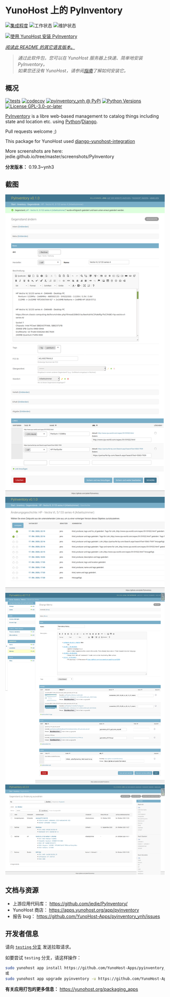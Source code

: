 <!--
注意：此 README 由 <https://github.com/YunoHost/apps/tree/master/tools/readme_generator> 自动生成
请勿手动编辑。
-->

# YunoHost 上的 PyInventory

[![集成程度](https://dash.yunohost.org/integration/pyinventory.svg)](https://ci-apps.yunohost.org/ci/apps/pyinventory/) ![工作状态](https://ci-apps.yunohost.org/ci/badges/pyinventory.status.svg) ![维护状态](https://ci-apps.yunohost.org/ci/badges/pyinventory.maintain.svg)

[![使用 YunoHost 安装 PyInventory](https://install-app.yunohost.org/install-with-yunohost.svg)](https://install-app.yunohost.org/?app=pyinventory)

*[阅读此 README 的其它语言版本。](./ALL_README.md)*

> *通过此软件包，您可以在 YunoHost 服务器上快速、简单地安装 PyInventory。*  
> *如果您还没有 YunoHost，请参阅[指南](https://yunohost.org/install)了解如何安装它。*

## 概况

[![tests](https://github.com/YunoHost-Apps/pyinventory_ynh/actions/workflows/tests.yml/badge.svg?branch=main)](https://github.com/YunoHost-Apps/pyinventory_ynh/actions/workflows/tests.yml)
[![codecov](https://codecov.io/github/jedie/pyinventory_ynh/branch/main/graph/badge.svg)](https://app.codecov.io/github/jedie/pyinventory_ynh)
[![pyinventory_ynh @ PyPi](https://img.shields.io/pypi/v/pyinventory_ynh?label=pyinventory_ynh%20%40%20PyPi)](https://pypi.org/project/pyinventory_ynh/)
[![Python Versions](https://img.shields.io/pypi/pyversions/pyinventory_ynh)](https://github.com/YunoHost-Apps/pyinventory_ynh/blob/main/pyproject.toml)
[![License GPL-3.0-or-later](https://img.shields.io/pypi/l/pyinventory_ynh)](https://github.com/YunoHost-Apps/pyinventory_ynh/blob/main/LICENSE)

[PyInventory](https://github.com/jedie/PyInventory) is a libre web-based management to catalog things including state and location etc. using [Python](https://www.python.org/)/[Django](https://www.djangoproject.com/).

Pull requests welcome ;)

This package for YunoHost used [django-yunohost-integration](https://github.com/YunoHost-Apps/django_yunohost_integration)

More screenshots are here: jedie.github.io/tree/master/screenshots/PyInventory


**分发版本：** 0.19.3~ynh3

## 截图

![PyInventory 的截图](./doc/screenshots/pyinventory_v010_screenshot_2.png)
![PyInventory 的截图](./doc/screenshots/pyinventory_v010_screenshot_3.png)
![PyInventory 的截图](./doc/screenshots/pyinventory_v0110_screenshot_memo_1.png)
![PyInventory 的截图](./doc/screenshots/pyinventory_v020_screenshot_1.png)

## 文档与资源

- 上游应用代码库： <https://github.com/jedie/PyInventory/>
- YunoHost 商店： <https://apps.yunohost.org/app/pyinventory>
- 报告 bug： <https://github.com/YunoHost-Apps/pyinventory_ynh/issues>

## 开发者信息

请向 [`testing` 分支](https://github.com/YunoHost-Apps/pyinventory_ynh/tree/testing) 发送拉取请求。

如要尝试 `testing` 分支，请这样操作：

```bash
sudo yunohost app install https://github.com/YunoHost-Apps/pyinventory_ynh/tree/testing --debug
或
sudo yunohost app upgrade pyinventory -u https://github.com/YunoHost-Apps/pyinventory_ynh/tree/testing --debug
```

**有关应用打包的更多信息：** <https://yunohost.org/packaging_apps>
